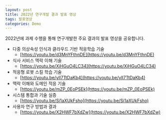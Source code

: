 ```yaml
---
layout: post
title: 2022년 연구개발 결과 발표 영상
tags: 발표영상
categories: Demo
---
```


2022년에 과제 수행을 통해 연구개발한 주요 결과의 발표 영상을 공유합니다.

- 다중 의상속성 인식과 클라우드 기반 적응학습 기술
    - [https://youtu.be/d3MnYFthnDE](https://youtu.be/d3MnYFthnDE)
- 식사 서비스 맥락 이해 기술
    - [https://youtu.be/XiHGuO4LC34](https://youtu.be/XiHGuO4LC34)
- 적응형 로봇 스킬 학습 기술
    - [https://youtu.be/ylI7TtDaKb4](https://youtu.be/ylI7TtDaKb4)
- 맥락 이해와 도메인 적응 기술
    - [https://youtu.be/mZP_0EoPSEk](https://youtu.be/mZP_0EoPSEk)
- 시스템 통합과 기술 실증
    - [https://youtu.be/Si1aXUkFsho](https://youtu.be/Si1aXUkFsho)
- 사용자 연구 방법과 결과
    - [https://youtu.be/X2HWF7bXdZw](https://youtu.be/X2HWF7bXdZw)
